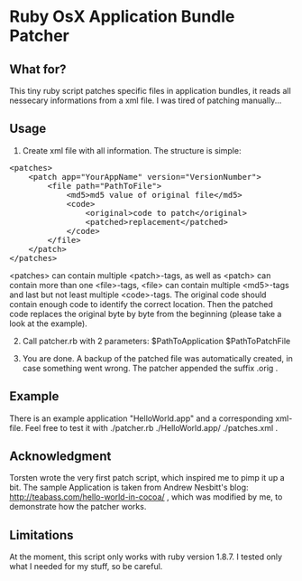 # Ruby OsX Application Bundle Patcher

## What for?

This tiny ruby script patches specific files in application bundles, it reads all nessecary informations from a xml file. I was tired of patching manually...


## Usage

1. Create xml file with all information. The structure is simple:

<pre>
&lt;patches&gt;
	&lt;patch app="YourAppName" version="VersionNumber"&gt;
		&lt;file path="PathToFile"&gt;
			&lt;md5&gt;md5 value of original file&lt;/md5&gt;
			&lt;code&gt;
				&lt;original&gt;code to patch&lt;/original&gt;
				&lt;patched&gt;replacement&lt;/patched&gt;
			&lt;/code&gt;
		&lt;/file&gt;	
	&lt;/patch&gt;
&lt;/patches&gt;
</pre>
&lt;patches&gt; can contain multiple &lt;patch&gt;-tags, as well as &lt;patch&gt; can contain more than one &lt;file&gt;-tags, &lt;file&gt; can contain multiple &lt;md5&gt;-tags and last but not least multiple &lt;code&gt;-tags.
The original code should contain enough code to identify the correct location. Then the patched code replaces the original byte by byte from the beginning (please take a look at the example).

2. Call patcher.rb with 2 parameters: $PathToApplication $PathToPatchFile

3. You are done. A backup of the patched file was automatically created, in case something went wrong. The patcher appended the suffix .orig .

## Example

There is an example application "HelloWorld.app" and a corresponding xml-file. Feel free to test it with ./patcher.rb ./HelloWorld.app/ ./patches.xml .

## Acknowledgment

Torsten wrote the very first patch script, which inspired me to pimp it up a bit. The sample Application is taken from Andrew Nesbitt's blog: http://teabass.com/hello-world-in-cocoa/ , which was modified by me, to demonstrate how the patcher works.

## Limitations

At the moment, this script only works with ruby version 1.8.7. 
I tested only what I needed for my stuff, so be careful.